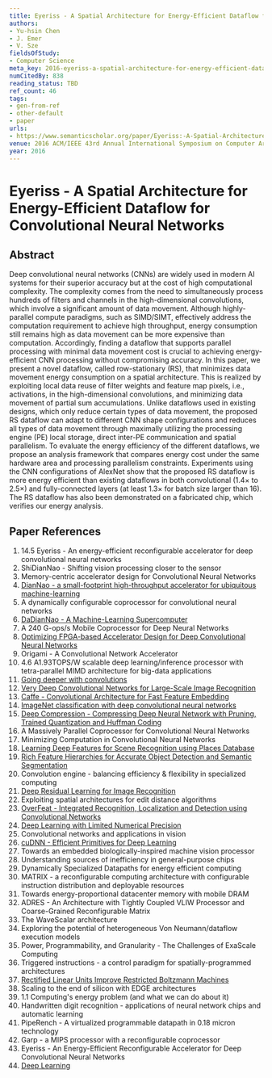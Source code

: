 ```yaml
---
title: Eyeriss - A Spatial Architecture for Energy-Efficient Dataflow for Convolutional Neural Networks
authors:
- Yu-hsin Chen
- J. Emer
- V. Sze
fieldsOfStudy:
- Computer Science
meta_key: 2016-eyeriss-a-spatial-architecture-for-energy-efficient-dataflow-for-convolutional-neural-networks
numCitedBy: 838
reading_status: TBD
ref_count: 46
tags:
- gen-from-ref
- other-default
- paper
urls:
- https://www.semanticscholar.org/paper/Eyeriss:-A-Spatial-Architecture-for-Dataflow-for-Chen-Emer/5ec594e9f5ca4b629be28625cd78c882514ea3be?sort=total-citations
venue: 2016 ACM/IEEE 43rd Annual International Symposium on Computer Architecture (ISCA)
year: 2016
---
```


# Eyeriss - A Spatial Architecture for Energy-Efficient Dataflow for Convolutional Neural Networks

## Abstract

Deep convolutional neural networks (CNNs) are widely used in modern AI systems for their superior accuracy but at the cost of high computational complexity. The complexity comes from the need to simultaneously process hundreds of filters and channels in the high-dimensional convolutions, which involve a significant amount of data movement. Although highly-parallel compute paradigms, such as SIMD/SIMT, effectively address the computation requirement to achieve high throughput, energy consumption still remains high as data movement can be more expensive than computation. Accordingly, finding a dataflow that supports parallel processing with minimal data movement cost is crucial to achieving energy-efficient CNN processing without compromising accuracy. In this paper, we present a novel dataflow, called row-stationary (RS), that minimizes data movement energy consumption on a spatial architecture. This is realized by exploiting local data reuse of filter weights and feature map pixels, i.e., activations, in the high-dimensional convolutions, and minimizing data movement of partial sum accumulations. Unlike dataflows used in existing designs, which only reduce certain types of data movement, the proposed RS dataflow can adapt to different CNN shape configurations and reduces all types of data movement through maximally utilizing the processing engine (PE) local storage, direct inter-PE communication and spatial parallelism. To evaluate the energy efficiency of the different dataflows, we propose an analysis framework that compares energy cost under the same hardware area and processing parallelism constraints. Experiments using the CNN configurations of AlexNet show that the proposed RS dataflow is more energy efficient than existing dataflows in both convolutional (1.4× to 2.5×) and fully-connected layers (at least 1.3× for batch size larger than 16). The RS dataflow has also been demonstrated on a fabricated chip, which verifies our energy analysis.

## Paper References

1. 14.5 Eyeriss - An energy-efficient reconfigurable accelerator for deep convolutional neural networks
2. ShiDianNao - Shifting vision processing closer to the sensor
3. Memory-centric accelerator design for Convolutional Neural Networks
4. [DianNao - a small-footprint high-throughput accelerator for ubiquitous machine-learning](2014-diannao-a-small-footprint-high-throughput-accelerator-for-ubiquitous-machine-learning.md)
5. A dynamically configurable coprocessor for convolutional neural networks
6. [DaDianNao - A Machine-Learning Supercomputer](2014-dadiannao-a-machine-learning-supercomputer.md)
7. A 240 G-ops/s Mobile Coprocessor for Deep Neural Networks
8. [Optimizing FPGA-based Accelerator Design for Deep Convolutional Neural Networks](2015-optimizing-fpga-based-accelerator-design-for-deep-convolutional-neural-networks.md)
9. Origami - A Convolutional Network Accelerator
10. 4.6 A1.93TOPS/W scalable deep learning/inference processor with tetra-parallel MIMD architecture for big-data applications
11. [Going deeper with convolutions](2015-going-deeper-with-convolutions.md)
12. [Very Deep Convolutional Networks for Large-Scale Image Recognition](2015-very-deep-convolutional-networks-for-large-scale-image-recognition.md)
13. [Caffe - Convolutional Architecture for Fast Feature Embedding](2014-caffe-convolutional-architecture-for-fast-feature-embedding.md)
14. [ImageNet classification with deep convolutional neural networks](2012-imagenet-classification-with-deep-convolutional-neural-networks.md)
15. [Deep Compression - Compressing Deep Neural Network with Pruning, Trained Quantization and Huffman Coding](2016-deep-compression-compressing-deep-neural-network-with-pruning-trained-quantization-and-huffman-coding.md)
16. A Massively Parallel Coprocessor for Convolutional Neural Networks
17. Minimizing Computation in Convolutional Neural Networks
18. [Learning Deep Features for Scene Recognition using Places Database](2014-learning-deep-features-for-scene-recognition-using-places-database.md)
19. [Rich Feature Hierarchies for Accurate Object Detection and Semantic Segmentation](2014-rich-feature-hierarchies-for-accurate-object-detection-and-semantic-segmentation.md)
20. Convolution engine - balancing efficiency & flexibility in specialized computing
21. [Deep Residual Learning for Image Recognition](2016-deep-residual-learning-for-image-recognition.md)
22. Exploiting spatial architectures for edit distance algorithms
23. [OverFeat - Integrated Recognition, Localization and Detection using Convolutional Networks](2014-overfeat-integrated-recognition-localization-and-detection-using-convolutional-networks.md)
24. [Deep Learning with Limited Numerical Precision](2015-deep-learning-with-limited-numerical-precision.md)
25. Convolutional networks and applications in vision
26. [cuDNN - Efficient Primitives for Deep Learning](2014-cudnn-efficient-primitives-for-deep-learning.md)
27. Towards an embedded biologically-inspired machine vision processor
28. Understanding sources of inefficiency in general-purpose chips
29. Dynamically Specialized Datapaths for energy efficient computing
30. MATRIX - a reconfigurable computing architecture with configurable instruction distribution and deployable resources
31. Towards energy-proportional datacenter memory with mobile DRAM
32. ADRES - An Architecture with Tightly Coupled VLIW Processor and Coarse-Grained Reconfigurable Matrix
33. The WaveScalar architecture
34. Exploring the potential of heterogeneous Von Neumann/dataflow execution models
35. Power, Programmability, and Granularity - The Challenges of ExaScale Computing
36. Triggered instructions - a control paradigm for spatially-programmed architectures
37. [Rectified Linear Units Improve Restricted Boltzmann Machines](2010-rectified-linear-units-improve-restricted-boltzmann-machines.md)
38. Scaling to the end of silicon with EDGE architectures
39. 1.1 Computing's energy problem (and what we can do about it)
40. Handwritten digit recognition - applications of neural network chips and automatic learning
41. PipeRench - A virtualized programmable datapath in 0.18 micron technology
42. Garp - a MIPS processor with a reconfigurable coprocessor
43. Eyeriss - An Energy-Efficient Reconfigurable Accelerator for Deep Convolutional Neural Networks
44. [Deep Learning](2016-deep-learning.md)
